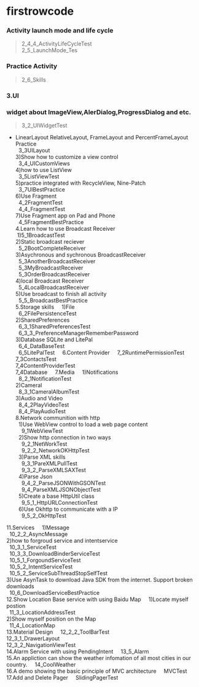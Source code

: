 # firstrowcode<br>
### Activity launch mode and life cycle<br>
>2_4_4_ActivityLifeCycleTest<br>
2_5_LaunchMode_Tes<br>
### Practice Activity<br>
>2_6_Skills<br>
### 3.UI<br>
### widget about ImageView,AlerDialog,ProgressDialog and etc.<br>
>3_2_UIWidgetTest<br>
  * LinearLayout RelativeLayout, FrameLayout and PercentFrameLayout Practice<br>
    3_3UILayout    
  3)Show how to customize a view control    
    3_4_UICustomViews    
  4)how to use ListView    
    3_5ListViewTest    
  5)practice integrated with RecycleView, Nine-Patch    
    3_7UIBestPractice    
  6)Use Fragment    
    4_2FragmentTest    
    4_4_FragmentTest    
  7)Use Fragment app on Pad and Phone    
    4_5FragmentBestPractice    
4.Learn how to use Broadcast Receiver    
  1)5_1BroadcastTest    
  2)Static broadcast reciever    
    5_2BootCompleteReceiver    
  3)Asychronous and sychronous BroadcastReceiver    
    5_3AnotherBroadcastReceiver     
    5_3MyBroadcastReceiver    
    5_3OrderBroadcastReceiver    
  4)local Broadcast Receiver    
    5_4LocalBroadcastReceiver    
  5)Use broadcast to finish all activity    
    5_5_BroadcastBestPractice    
5.Storage skills     
  1)File    
    6_2FilePersistenceTest    
  2)SharedPreferences    
    6_3_1SharedPreferencesTest    
    6_3_3_PreferenceManagerRememberPassword    
  3)Database SQLite and LitePal    
    6_4_DataBaseTest    
    6_5LitePalTest     
6.Content Provider    
  7_2RuntimePermissionTest    
  7_3ContactsTest    
  7_4ContentProviderTest    
  7_4Database    
7.Media    
  1)Notifications    
    8_2_1NotificationTest    
  2)Cameral   
    8_3_1CameralAlbumTest    
  3)Audio and Video    
    8_4_2PlayVideoTest    
    8_4_PlayAudioTest    
 8.Network communition with http    
   1)Use WebView control to load a web page content    
     9_1WebViewTest    
   2)Show http connection in two ways    
     9_2_1NetWorkTest    
     9_2_2_NetworkOKHttpTest    
   3)Parse XML skills    
     9_3_1PareXMLPullTest    
     9_3_2_ParseXMLSAXTest    
   4)Parse Json    
     9_4_2_ParseJSONWithGSONTest    
     9_4_ParseXMLJSONObjectTest    
   5)Create a base HttpUtil class    
     9_5_1_HttpURLConnectionTest    
   6)Use Okhttp to communicate with a IP    
     9_5_2_OkHttpTest    
     
     
     
     
11.Services    
  1)Message    
    10_2_2_AsyncMessage    
  2)how to forgroud service and intentservice    
    10_3_1_ServiceTest    
    10_3_3_DownloadBinderServiceTest    
    10_5_1_ForgoundServiceTest    
    10_5_2_IntentServiceTest    
    10_5_2_ServiceSubThreadStopSelfTest    
  3)Use AsynTask to download Java SDK from the internet. Support broken downloads    
    10_6_DownloadServiceBestPractice    
12.Show Location Base service with using Baidu Map    
  1)Locate myself postion    
    11_3_LocationAddressTest    
  2)Show myself position on the Map    
    11_4_LocationMap    
13.Material Design    
  12_2_2_ToolBarTest    
  12_3_1_DrawerLayout    
  12_3_2_NavigationViewTest    
14.Alarm Service with using PendingIntent    
  13_5_Alarm    
15.An appliction can show the weather infomation of all most cities in our country.    
  14_CoolWeather    
16.A demo showing the basic principle of MVC architecture    
  MVCTest    
17.Add and Delete Pager    
  SlidingPagerTest		
